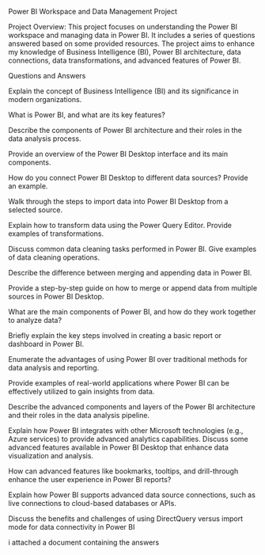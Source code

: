 Power BI Workspace and Data Management Project

Project Overview:
This project focuses on understanding the Power BI workspace and managing data in Power BI. It includes a series of questions answered based on some provided resources. The project aims to enhance my knowledge of Business Intelligence (BI), Power BI architecture, data connections, data transformations, and advanced features of Power BI.

Questions and Answers

Explain the concept of Business Intelligence (BI) and its significance in modern organizations.

What is Power BI, and what are its key features?

Describe the components of Power BI architecture and their roles in the data analysis process.

Provide an overview of the Power BI Desktop interface and its main components.

How do you connect Power BI Desktop to different data sources? Provide an example.

Walk through the steps to import data into Power BI Desktop from a selected source.

Explain how to transform data using the Power Query Editor. Provide examples of transformations.

Discuss common data cleaning tasks performed in Power BI. Give examples of data cleaning operations.

Describe the difference between merging and appending data in Power BI.

Provide a step-by-step guide on how to merge or append data from multiple sources in Power BI Desktop.

What are the main components of Power BI, and how do they work together to analyze data?

Briefly explain the key steps involved in creating a basic report or dashboard in Power BI.

Enumerate the advantages of using Power BI over traditional methods for data analysis and reporting.

Provide examples of real-world applications where Power BI can be effectively utilized to gain insights from data.

Describe the advanced components and layers of the Power BI architecture and their roles in the data analysis pipeline.

Explain how Power BI integrates with other Microsoft technologies (e.g., Azure services) to provide advanced analytics capabilities.
Discuss some advanced features available in Power BI Desktop that enhance data visualization and analysis.

How can advanced features like bookmarks, tooltips, and drill-through enhance the user experience in Power BI reports?

Explain how Power BI supports advanced data source connections, such as live connections to cloud-based databases or APIs.

Discuss the benefits and challenges of using DirectQuery versus import mode for data connectivity in Power BI

i attached a document containing the answers
